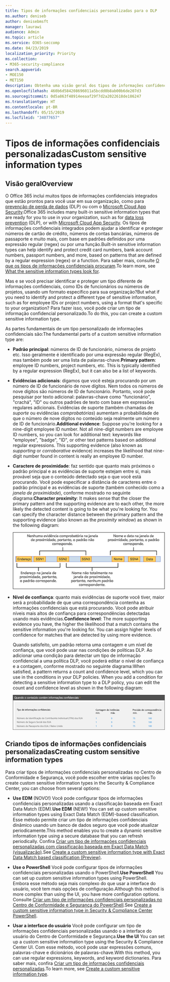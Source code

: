 ```yaml
---
title: Tipos de informações confidenciais personalizadas para o DLP
ms.author: deniseb
author: denisebmsft
manager: laurawi
audience: Admin
ms.topic: article
ms.service: O365-seccomp
ms.date: 04/23/2019
localization_priority: Priority
ms.collection:
- M365-security-compliance
search.appverid:
- MOE150
- MET150
description: Obtenha uma visão geral dos tipos de informações confidenciais personalizadas para DLP.
ms.openlocfilehash: 460b6d584208696011a5bcdd0b8ab00b6de207d3
ms.sourcegitcommit: 0d5a863f48914eeaaf29f7d2a2022618de186247
ms.translationtype: HT
ms.contentlocale: pt-BR
ms.lasthandoff: 05/15/2019
ms.locfileid: "34077657"
---
```

# <a name="custom-sensitive-information-types"></a><span data-ttu-id="99e89-103">Tipos de informações confidenciais personalizadas</span><span class="sxs-lookup"><span data-stu-id="99e89-103">Custom sensitive information types</span></span>

## <a name="overview"></a><span data-ttu-id="99e89-104">Visão geral</span><span class="sxs-lookup"><span data-stu-id="99e89-104">Overview</span></span>

<span data-ttu-id="99e89-105">O Office 365 inclui muitos tipos de informações confidenciais integrados que estão prontos para você usar em sua organização, como para [prevenção de perda de dados](data-loss-prevention-policies.md) (DLP) ou com o [Microsoft Cloud App Security](https://docs.microsoft.com/cloud-app-security).</span><span class="sxs-lookup"><span data-stu-id="99e89-105">Office 365 includes many built-in sensitive information types that are ready for you to use in your organization, such as for [data loss prevention](data-loss-prevention-policies.md) (DLP), or with [Microsoft Cloud App Security](https://docs.microsoft.com/cloud-app-security).</span></span> <span data-ttu-id="99e89-106">Os tipos de informações confidenciais integrados podem ajudar a identificar e proteger números de cartão de crédito, números de contas bancárias, números de passaporte e muito mais, com base em padrões definidos por uma expressão regular (regex) ou por uma função.</span><span class="sxs-lookup"><span data-stu-id="99e89-106">Built-in sensitive information types can help identify and protect credit card numbers, bank account numbers, passport numbers, and more, based on patterns that are defined by a regular expression (regex) or a function.</span></span> <span data-ttu-id="99e89-107">Para saber mais, consulte [O que os tipos de informações confidenciais procuram](what-the-sensitive-information-types-look-for.md).</span><span class="sxs-lookup"><span data-stu-id="99e89-107">To learn more, see [What the sensitive information types look for](what-the-sensitive-information-types-look-for.md).</span></span>

<span data-ttu-id="99e89-108">Mas e se você precisar identificar e proteger um tipo diferente de informações confidenciais, como IDs de funcionários ou números de projetos, usando um formato específico para sua organização?</span><span class="sxs-lookup"><span data-stu-id="99e89-108">But what if you need to identify and protect a different type of sensitive information, such as for employee IDs or project numbers, using a format that's specific to your organization?</span></span> <span data-ttu-id="99e89-109">Para fazer isso, você pode criar um tipo de informação confidencial personalizado.</span><span class="sxs-lookup"><span data-stu-id="99e89-109">To do this, you can create a custom sensitive information type.</span></span>

<span data-ttu-id="99e89-110">As partes fundamentais de um tipo personalizado de informações confidenciais são:</span><span class="sxs-lookup"><span data-stu-id="99e89-110">The fundamental parts of a custom sensitive information type are:</span></span>

- <span data-ttu-id="99e89-111">**Padrão principal**: números de ID de funcionário, números de projeto etc. Isso geralmente é identificado por uma expressão regular (RegEx), mas também pode ser uma lista de palavras-chave.</span><span class="sxs-lookup"><span data-stu-id="99e89-111">**Primary pattern**: employee ID numbers, project numbers, etc. This is typically identified by a regular expression (RegEx), but it can also be a list of keywords.</span></span>

- <span data-ttu-id="99e89-p103">**Evidências adicionais**: digamos que você esteja procurando por um número de ID de funcionário de nove dígitos. Nem todos os números de nove dígitos são números de ID de funcionário. Portanto, você pode pesquisar por texto adicional: palavras-chave como "funcionário", "crachá", "ID" ou outros padrões de texto com base em expressões regulares adicionais. Evidências de suporte (também chamadas de _suporte_ ou evidências _comprobatórias_) aumentam a probabilidade de que o número de nove dígitos no conteúdo seja realmente um número de ID de funcionário.</span><span class="sxs-lookup"><span data-stu-id="99e89-p103">**Additional evidence**: Suppose you're looking for a nine-digit employee ID number. Not all nine-digit numbers are employee ID numbers, so you can look for additional text: keywords like "employee", "badge", "ID", or other text patterns based on additional regular expressions. This supporting evidence (also known as _supporting_ or _corroborative_ evidence) increases the likelihood that nine-digit number found in content is really an employee ID number.</span></span>

- <span data-ttu-id="99e89-p104">**Caractere de proximidade**: faz sentido que quanto mais próximos o padrão principal e as evidências de suporte estejam entre si, mais provável seja que o conteúdo detectado seja o que você está procurando. Você pode especificar a distância de caracteres entre o padrão principal e as evidências de suporte (também conhecido como a _janela de proximidade_), conforme mostrado no seguinte diagrama:</span><span class="sxs-lookup"><span data-stu-id="99e89-p104">**Character proximity**: It makes sense that the closer the primary pattern and the supporting evidence are to each other, the more likely the detected content is going to be what you're looking for. You can specify the character distance between the primary pattern and the supporting evidence (also known as the _proximity window_) as shown in the following diagram:</span></span>

    ![Diagrama da janela de proximidade e evidências comprobatórias](media/dc68e38e-dfa1-45b8-b204-89c8ba121f96.png)

- <span data-ttu-id="99e89-p105">**Nível de confiança**: quanto mais evidências de suporte você tiver, maior será a probabilidade de que uma correspondência contenha as informações confidenciais que está procurando. Você pode atribuir níveis mais altos de confiança para correspondências detectadas usando mais evidências.</span><span class="sxs-lookup"><span data-stu-id="99e89-p105">**Confidence level**: The more supporting evidence you have, the higher the likelihood that a match contains the sensitive information you're looking for. You can assign higher levels of confidence for matches that are detected by using more evidence.</span></span>

  <span data-ttu-id="99e89-p106">Quando satisfeito, um padrão retorna uma contagem e um nível de confiança, que você pode usar nas condições de políticas DLP. Ao adicionar uma condição para detectar um tipo de informação confidencial a uma política DLP, você poderá editar o nível de confiança e a contagem, conforme mostrado no seguinte diagrama:</span><span class="sxs-lookup"><span data-stu-id="99e89-p106">When satisfied, a pattern returns a count and confidence level, which you can use in the conditions in your DLP policies. When you add a condition for detecting a sensitive information type to a DLP policy, you can edit the count and confidence level as shown in the following diagram:</span></span>

    ![Contagem de instâncias e opções de precisão de correspondência](media/11d0b51e-7c3f-4cc6-96d8-b29bcdae1aeb.png)

## <a name="creating-custom-sensitive-information-types"></a><span data-ttu-id="99e89-123">Criando tipos de informações confidenciais personalizadas</span><span class="sxs-lookup"><span data-stu-id="99e89-123">Creating custom sensitive information types</span></span>

<span data-ttu-id="99e89-124">Para criar tipos de informações confidenciais personalizadas no Centro de Conformidade e Segurança, você pode escolher entre várias opções:</span><span class="sxs-lookup"><span data-stu-id="99e89-124">To create custom sensitive information types in the Security & Compliance Center, you can choose from several options:</span></span>

- <span data-ttu-id="99e89-125">**Use EDM** (NOVO!) Você pode configurar tipos de informações confidenciais personalizadas usando a classificação baseada em Exact Data Match (EDM).</span><span class="sxs-lookup"><span data-stu-id="99e89-125">**Use EDM** (NEW!) You can set up custom sensitive information types using Exact Data Match (EDM)-based classification.</span></span> <span data-ttu-id="99e89-126">Esse método permite criar um tipo de informações confidenciais dinâmico usando um banco de dados seguro que você pode atualizar periodicamente.</span><span class="sxs-lookup"><span data-stu-id="99e89-126">This method enables you to create a dynamic sensitive information type using a secure database that you can refresh periodically.</span></span> <span data-ttu-id="99e89-127">Confira [Criar um tipo de informações confidenciais personalizadas com classificação baseada em Exact Data Match (visualização)](create-custom-sensitive-info-type-edm.md).</span><span class="sxs-lookup"><span data-stu-id="99e89-127">See [Create a custom sensitive information type with Exact Data Match based classification (Preview)](create-custom-sensitive-info-type-edm.md).</span></span>

- <span data-ttu-id="99e89-128">**Use o PowerShell** Você pode configurar tipos de informações confidenciais personalizadas usando o PowerShell.</span><span class="sxs-lookup"><span data-stu-id="99e89-128">**Use PowerShell** You can set up custom sensitive information types using PowerShell.</span></span> <span data-ttu-id="99e89-129">Embora esse método seja mais complexo do que usar a interface do usuário, você tem mais opções de configuração.</span><span class="sxs-lookup"><span data-stu-id="99e89-129">Although this method is more complex than using the UI, you have more configuration options.</span></span> <span data-ttu-id="99e89-130">Consulte [Criar um tipo de informações confidenciais personalizadas no Centro de Conformidade e Segurança do PowerShell](create-a-custom-sensitive-information-type-in-scc-powershell.md).</span><span class="sxs-lookup"><span data-stu-id="99e89-130">See [Create a custom sensitive information type in Security & Compliance Center PowerShell](create-a-custom-sensitive-information-type-in-scc-powershell.md).</span></span>

- <span data-ttu-id="99e89-131">**Usar a interface do usuário** Você pode configurar um tipo de informações confidenciais personalizadas usando o a interface do usuário do Centro de Conformidade e Segurança.</span><span class="sxs-lookup"><span data-stu-id="99e89-131">**Use the UI** You can set up a custom sensitive information type using the Security & Compliance Center UI.</span></span> <span data-ttu-id="99e89-132">Com esse método, você pode usar expressões comuns, palavras-chave e dicionários de palavras-chave.</span><span class="sxs-lookup"><span data-stu-id="99e89-132">With this method, you can use regular expressions, keywords, and keyword dictionaries.</span></span> <span data-ttu-id="99e89-133">Para saber mais, confira [Criar um tipo de informações confidenciais personalizadas](create-a-custom-sensitive-information-type.md).</span><span class="sxs-lookup"><span data-stu-id="99e89-133">To learn more, see [Create a custom sensitive information type](create-a-custom-sensitive-information-type.md).</span></span>




